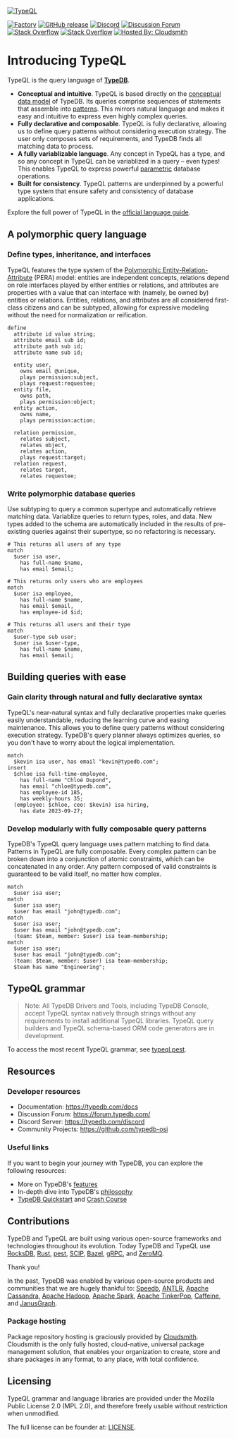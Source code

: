 [![TypeQL](./banner.png)](https://typedb.com/docs/typeql/2.x/overview)

[![Factory](https://factory.vaticle.com/api/status/typedb/typeql/badge.svg)](https://factory.vaticle.com/typedb/typeql)
[![GitHub release](https://img.shields.io/github/release/typedb/typeql.svg)](https://github.com/typedb/typeql/releases/latest)
[![Discord](https://img.shields.io/discord/665254494820368395?color=7389D8&label=chat&logo=discord&logoColor=ffffff)](https://typedb.com/discord)
[![Discussion Forum](https://img.shields.io/badge/discourse-forum-blue.svg)](https://forum.typedb.com)
[![Stack Overflow](https://img.shields.io/badge/stackoverflow-typedb-796de3.svg)](https://stackoverflow.com/questions/tagged/typedb)
[![Stack Overflow](https://img.shields.io/badge/stackoverflow-typeql-3dce8c.svg)](https://stackoverflow.com/questions/tagged/typeql)
[![Hosted By: Cloudsmith](https://img.shields.io/badge/OSS%20hosting%20by-cloudsmith-blue?logo=cloudsmith&style=flat)](https://cloudsmith.com)

# Introducing TypeQL

TypeQL is the query language of **[TypeDB](https://github.com/typedb/typedb)**.

- **Conceptual and intuitive**. TypeQL is based directly on the [conceptual data model](https://typedb.com/philosophy) of TypeDB. Its queries comprise sequences of statements that assemble into [patterns](https://typedb.com/features#modern-language). This mirrors natural language and makes it easy and intuitive to express even highly complex queries.
- **Fully declarative and composable**. TypeQL is fully declarative, allowing us to define query patterns without considering execution strategy. The user only composes sets of requirements, and TypeDB finds all matching data to process. 
- **A fully variablizable language**. Any concept in TypeQL has a type, and so any concept in TypeQL can be variablized in a query – even types! This enables TypeQL to express powerful [parametric](https://typedb.com/features#polymorphic-queries) database operations.
- **Built for consistency**. TypeQL patterns are underpinned by a powerful type system that ensure safety and consistency of database applications.

[//]: # (TODO: Substitute by a "TypeQL in 20 queries" or something more newbie-friendly)
Explore the full power of TypeQL in the [official language guide](https://typedb.com/docs/typeql/).

## A polymorphic query language

### Define types, inheritance, and interfaces

TypeQL features the type system of the [Polymorphic Entity-Relation-Attribute](https://typedb.com/philosophy) (PERA) model: entities are independent concepts, relations depend on role interfaces played by either entities or relations, and attributes are properties with a value that can interface with (namely, be owned by) entities or relations. Entities, relations, and attributes are all considered first-class citizens and can be subtyped, allowing for expressive modeling without the need for normalization or reification.

```typeql
define
  attribute id value string;
  attribute email sub id;
  attribute path sub id;
  attribute name sub id;
  
  entity user,
    owns email @unique,
    plays permission:subject,
    plays request:requestee;
  entity file,
    owns path,
    plays permission:object;
  entity action,
    owns name,
    plays permission:action;
  
  relation permission,
    relates subject,
    relates object,
    relates action,
    plays request:target;
  relation request,
    relates target,
    relates requestee;
```


### Write polymorphic database queries 

Use subtyping to query a common supertype and automatically retrieve matching data. Variablize queries to return types, roles, and data. New types added to the schema are automatically included in the results of pre-existing queries against their supertype, so no refactoring is necessary.

```typeql
# This returns all users of any type
match 
  $user isa user,
    has full-name $name,
    has email $email;

# This returns only users who are employees
match 
  $user isa employee,
    has full-name $name,
    has email $email,
    has employee-id $id;

# This returns all users and their type
match 
  $user-type sub user;
  $user isa $user-type,
    has full-name $name,
    has email $email;
```

## Building queries with ease

### Gain clarity through natural and fully declarative syntax

TypeQL's near-natural syntax and fully declarative properties make queries easily understandable, reducing the learning curve and easing maintenance. This allows you to define query patterns without considering execution strategy. TypeDB's query planner always optimizes queries, so you don't have to worry about the logical implementation.

```typeql
match
  $kevin isa user, has email "kevin@typedb.com";
insert
  $chloe isa full-time-employee,
    has full-name "Chloé Dupond",
    has email "chloe@typedb.com",
    has employee-id 185,
    has weekly-hours 35;
  (employee: $chloe, ceo: $kevin) isa hiring,
    has date 2023-09-27;
```

### Develop modularly with fully composable query patterns

TypeDB's TypeQL query language uses pattern matching to find data. Patterns in TypeQL are fully composable. Every complex pattern can be broken down into a conjunction of atomic constraints, which can be concatenated in any order. Any pattern composed of valid constraints is guaranteed to be valid itself, no matter how complex.

```typeql
match 
  $user isa user;
match
  $user isa user;
  $user has email "john@typedb.com";
match
  $user isa user;
  $user has email "john@typedb.com";
  (team: $team, member: $user) isa team-membership;
match
  $user isa user;
  $user has email "john@typedb.com";
  (team: $team, member: $user) isa team-membership;
  $team has name "Engineering";
```

## TypeQL grammar

> Note: All TypeDB Drivers and Tools, including TypeDB Console, accept TypeQL syntax natively through strings without any requirements to install additional TypeQL libraries.
> TypeQL query builders and TypeQL schema-based ORM code generators are in development.

To access the most recent TypeQL grammar, see [typeql.pest](rust/parser/typeql.pest).

## Resources

### Developer resources

- Documentation: https://typedb.com/docs
- Discussion Forum: https://forum.typedb.com/
- Discord Server: https://typedb.com/discord
- Community Projects: https://github.com/typedb-osi

### Useful links

If you want to begin your journey with TypeDB, you can explore the following resources:

* More on TypeDB's [features](https://typedb.com/features)
* In-depth dive into TypeDB's [philosophy](https://typedb.com/philosophy)
* [TypeDB Quickstart](https://typedb.com/docs/home/quickstart) and [Crash Course](https://typedb.com/docs/home/crash-course)

## Contributions

TypeDB and TypeQL are built using various open-source frameworks and technologies throughout its evolution. 
Today TypeDB and TypeQL use
[RocksDB](https://rocksdb.org),
[Rust](https://www.rust-lang.org/),
[pest](https://pest.rs/),
[SCIP](https://www.scipopt.org),
[Bazel](https://bazel.build),
[gRPC](https://grpc.io),
and [ZeroMQ](https://zeromq.org).

Thank you!

In the past, TypeDB was enabled by various open-source products and communities that we are hugely thankful to:
[Speedb](https://www.speedb.io/),
[ANTLR](https://www.antlr.org),
[Apache Cassandra](http://cassandra.apache.org), 
[Apache Hadoop](https://hadoop.apache.org), 
[Apache Spark](http://spark.apache.org), 
[Apache TinkerPop](http://tinkerpop.apache.org),
[Caffeine](https://github.com/ben-manes/caffeine),
and [JanusGraph](http://janusgraph.org). 

### Package hosting
Package repository hosting is graciously provided by [Cloudsmith](https://cloudsmith.com).
Cloudsmith is the only fully hosted, cloud-native, universal package management solution, that
enables your organization to create, store and share packages in any format, to any place, with total
confidence.

## Licensing

TypeQL grammar and language libraries are provided under the Mozilla Public License 2.0 (MPL 2.0),
and therefore freely usable without restriction when unmodified.

The full license can be founder at: [LICENSE](https://github.com/typedb/typeql/blob/master/LICENSE).
